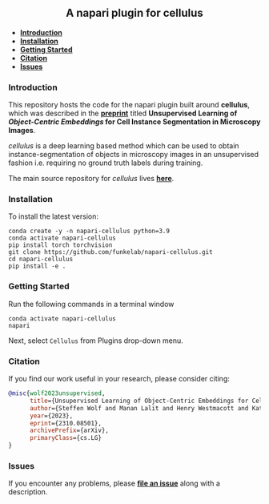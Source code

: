 <h2 align="center">A napari plugin for cellulus</h2>

- **[Introduction](#introduction)**
- **[Installation](#installation)**
- **[Getting Started](#getting-started)**
- **[Citation](#citation)**
- **[Issues](#issues)**

### Introduction

This repository hosts the code for the napari plugin built around **cellulus**, which was described in the **[preprint](https://arxiv.org/pdf/2310.08501.pdf)** titled **Unsupervised Learning of *Object-Centric Embeddings* for Cell Instance Segmentation in Microscopy Images**.

*cellulus* is a deep learning based method which can be used to obtain instance-segmentation of objects in microscopy images in an unsupervised fashion i.e. requiring no ground truth labels during training.

The main source repository for *cellulus* lives **[here](https://github.com/funkelab/cellulus)**.

### Installation

To install the latest version:

```
conda create -y -n napari-cellulus python=3.9
conda activate napari-cellulus
pip install torch torchvision
git clone https://github.com/funkelab/napari-cellulus.git
cd napari-cellulus
pip install -e .
```

### Getting Started

Run the following commands in a terminal window
```
conda activate napari-cellulus
napari
```

Next, select `Cellulus` from Plugins drop-down menu.

### Citation

If you find our work useful in your research, please consider citing:


```bibtex
@misc{wolf2023unsupervised,
      title={Unsupervised Learning of Object-Centric Embeddings for Cell Instance Segmentation in Microscopy Images},
      author={Steffen Wolf and Manan Lalit and Henry Westmacott and Katie McDole and Jan Funke},
      year={2023},
      eprint={2310.08501},
      archivePrefix={arXiv},
      primaryClass={cs.LG}
}
```

### Issues

If you encounter any problems, please **[file an issue](https://github.com/funkelab/napari-cellulus/issues)** along with a description.
